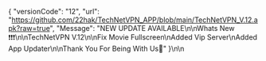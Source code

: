 {
 "versionCode": "12",
  "url":   "https://github.com/22hak/TechNetVPN_APP/blob/main/TechNetVPN_V.12.apk?raw=true",
   "Message": "NEW UPDATE AVAILABLE\n\nWhats New ❗❗❗\n\nTechNetVPN V.12\n\nFix Movie Fullscreen\nAdded Vip Server\nAdded App Updater\n\nThank You For Being With Us💚"
   }\n\n
